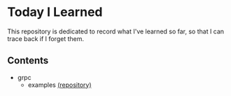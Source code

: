 # Today I Learned

This repository is dedicated to record what I've learned so far, so that I can trace back if I forget them.

## Contents

* grpc
    * examples [(repository)](https://github.com/grpc/grpc-java/tree/master/examples)
